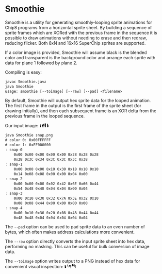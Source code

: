 Smoothie
========

Smoothie is a utility for generating smoothly-looping sprite animations for Chip8 programs from a horizontal sprite sheet. By building a sequence of sprite frames which are XORed with the previous frame in the sequence it is possible to draw animations without needing to erase and then redraw, reducing flicker. Both 8xN and 16x16 SuperChip sprites are supported.

If a color image is provided, Smoothie will assume black is the blended color and transparent is the background color and arrange each sprite with data for plane 1 followed by plane 2.

Compiling is easy:

	javac Smoothie.java
	java Smoothie
	usage: smoothie [--toimage] [--raw] [--pad] <filename>

By default, Smoothie will output hex sprite data for the looped animation. The first frame in the output is the first frame of the sprite sheet (for drawing initially), and then each subsequent frame is an XOR delta from the previous frame in the looped sequence.

Our input image: ![input data](snap.png)

	java Smoothie snap.png
	# color 0: 0x00FFFFFF
	# color 1: 0xFF000000
	: snap-0
		0x00 0x00 0x00 0x00 0x00 0x28 0x28 0x28
		0x28 0x3C 0x34 0x3C 0x3C 0x3C 0x38 
	: snap-1
		0x00 0x00 0x00 0x10 0x30 0x18 0x10 0x10
		0x14 0x08 0x08 0x00 0x00 0x04 0x00 
	: snap-2
		0x00 0x00 0x00 0x02 0x42 0x6E 0x66 0x44
		0x54 0x48 0x48 0x04 0x04 0x00 0x04 
	: snap-3
		0x00 0x10 0x30 0x32 0x7A 0x3E 0x32 0x10
		0x08 0x08 0x44 0x00 0x00 0x00 0x00 
	: snap-4
		0x00 0x10 0x30 0x20 0x08 0x48 0x44 0x44
		0x48 0x48 0x04 0x04 0x04 0x04 0x04 

The `--pad` option can be used to pad sprite data to an even number of bytes, which often makes address calculations more convenient.

The `--raw` option directly converts the input sprite sheet into hex data, performing no masking. This can be useful for bulk conversion of image data.

The `--toimage` option writes output to a PNG instead of hex data for convenient visual inspection: ![output data](snap-output.png)
